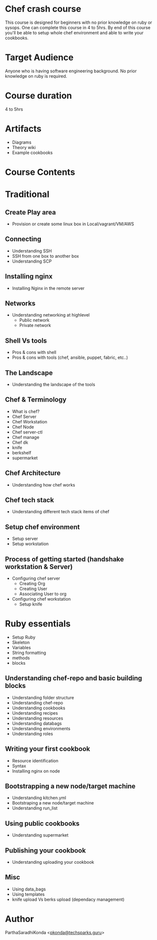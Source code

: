 # Chef crash course
This course is designed for beginners with no prior knowledge on ruby or sysops. One can complete this course in 4 to 5hrs. By end of this course you'll be able to setup whole chef environment and able to write your cookbooks.

# Target Audience
Anyone who is having software engineering background. No prior knowledge on ruby is required.

# Course duration
4 to 5hrs

# Artifacts
- Diagrams
- Theory wiki
- Example cookbooks

# Course Contents

# Traditional
## Create Play area
- Provision or create some linux box in Local/vagrant/VM/AWS

## Connecting
- Understanding SSH
- SSH from one box to another box
- Understanding SCP

## Installing nginx
- Installing Nginx in the remote server

## Networks
- Understanding networking at highlevel
    - Public network
    - Private network

## Shell Vs tools
- Pros & cons with shell
- Pros & cons with tools (chef, ansible, puppet, fabric, etc..)

## The Landscape
- Understanding the landscape of the tools

## Chef & Terminology
- What is chef?
- Chef Server
- Chef Workstation
- Chef Node
- Chef server-ctl
- Chef manage
- Chef dk
- knife
- berkshelf
- supermarket

## Chef Architecture
- Understanding how chef works

## Chef tech stack
- Understanding different tech stack items of chef

## Setup chef environment
- Setup server
- Setup workstation

## Process of getting started (handshake workstation & Server)
- Configuring chef server
    - Creating Org
    - Creating User
    - Associating User to org
- Configuring chef workstation
    - Setup knife

# Ruby essentials
- Setup Ruby
- Skeleton
- Variables
- String formatting
- methods
- blocks

## Understanding chef-repo and basic building blocks
- Understanding folder structure
- Understanding chef-repo
- Understanding cookbooks
- Understanding recipes
- Understanding resources
- Understanding databags
- Understanding environments
- Understanding roles

## Writing your first cookbook
- Resource identification
- Syntax
- Installing nginx on node

## Bootstrapping a new node/target machine
- Understanding kitchen.yml
- Bootstraping a new node/target machine
- Understanding run_list

## Using public cookbooks
- Understanding supermarket

## Publishing your cookbook
- Understanding uploading your cookbook

## Misc
- Using data_bags
- Using templates
- knife upload Vs berks upload (dependacy management)

# Author
ParthaSaradhiKonda <<pkonda@techsparks.guru>>
